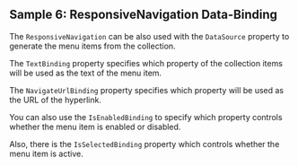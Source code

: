 ## Sample 6: ResponsiveNavigation Data-Binding

The `ResponsiveNavigation` can be also used with the `DataSource` property to generate the menu items from the collection.

The `TextBinding` property specifies which property of the collection items will be used as the text of the menu item.

The `NavigateUrlBinding` property specifies which property will be used as the URL of the hyperlink.

You can also use the `IsEnabledBinding` to specify which property controls whether the menu item is enabled or disabled.

Also, there is the `IsSelectedBinding` property which controls whether the menu item is active.